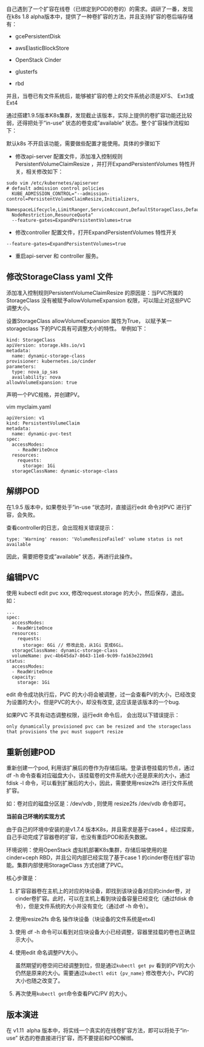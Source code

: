 自己遇到了一个扩容在线卷（已绑定到POD的卷的）的需求。调研了一番，发现在k8s 1.8 alpha版本中，提供了一种卷扩容的方法，并且支持扩容的卷后端存储有：

-   gcePersistentDisk
    
-   awsElasticBlockStore
    
-   OpenStack Cinder
    
-   glusterfs
    
-   rbd
    

并且，当卷已有文件系统后，能够被扩容的卷上的文件系统必须是XFS、 Ext3或Ext4

通过搭建1.9.5版本K8s集群，发现截止该版本，实际上提供的卷扩容功能还比较弱，还得把处于”in-use” 状态的卷变成”available” 状态。整个扩容操作流程如下：

默认k8s 不开启该功能，需要做些配置才能使用。具体的步骤如下

-   修改api-server 配置文件，添加准入控制规则 PersistentVolumeClaimResize ，并打开ExpandPersistentVolumes 特性开关，相关修改如下：

```
sudo vim /etc/kubernetes/apiserver
# default admission control policies
  KUBE_ADMISSION_CONTROL="--admission-control=PersistentVolumeClaimResize,Initializers,
 NamespaceLifecycle,LimitRanger,ServiceAccount,DefaultStorageClass,DefaultTolerationSeconds,
  NodeRestriction,ResourceQuota"
  --feature-gates=ExpandPersistentVolumes=true
```

-   修改controller 配置文件，打开ExpandPersistentVolumes 特性开关

```
--feature-gates=ExpandPersistentVolumes=true
```

-   重启api-server 和 controller 服务。

## 修改StorageClass yaml 文件

添加准入控制规则PersistentVolumeClaimResize 的原因是：当PVC所属的 StorageClass 没有被赋予allowVolumeExpansion 权限，可以阻止对这些PVC 调整大小。

设置StorageClass allowVolumeExpansion 属性为True， 以赋予某一storageclass 下的PVC具有可调整大小的特性。 举例如下：

```
kind: StorageClass
apiVersion: storage.k8s.io/v1
metadata:
  name: dynamic-storage-class
provisioner: kubernetes.io/cinder
parameters:
  type: nova_ip_sas
  availability: nova
allowVolumeExpansion: true
```

声明一个PVC规格，并创建PV。

vim myclaim.yaml

```
apiVersion: v1
kind: PersistentVolumeClaim
metadata:
  name: dynamic-pvc-test
spec:
  accessModes:
    - ReadWriteOnce
  resources:
    requests:
      storage: 1Gi
  storageClassName: dynamic-storage-class

```

## 解绑POD

在1.9.5 版本中，如果卷处于”in-use “状态时，直接运行edit 命令对PVC 进行扩容，会失败。

查看controller的日志，会出现相关错误提示：

```
type: 'Warning' reason: 'VolumeResizeFailed' volume status is not available
```

因此，需要把卷变成”available” 状态，再进行此操作。

## 编辑PVC

使用 kubectl edit pvc xxx, 修改request.storage 的大小，然后保存，退出。如：

```
...
spec:
  accessModes:
  - ReadWriteOnce
  resources:
    requests:
      storage: 6Gi // 修改此处，从1Gi 变成6Gi。
  storageClassName: dynamic-storage-class
  volumeName: pvc-4b645da7-8643-11e8-9c09-fa163e22b9d1
status:
  accessModes:
  - ReadWriteOnce
  capacity:
    storage: 1Gi

```

edit 命令成功执行后，PVC 的大小将会被调整，过一会查看PV的大小，已经改变为设置的大小，但是PVC的大小，却没有改变, 这应该是该版本的一个bug.

如果PVC 不具有动态调整权限，运行edit 命令后， 会出现以下错误提示：

```
only dynamically provisioned pvc can be resized and the storageclass that provisions the pvc must support resize
```

## 重新创建POD

重新创建一个pod, 利用该扩展后的卷作为存储后端。登录该卷挂载的节点，通过df -h 命令查看对应磁盘大小，该挂载卷的文件系统大小还是原来的大小，通过fdisk -l 命令，可以看到扩展后的大小，因此，需要使用resize2fs 进行文件系统扩容。

如：卷对应的磁盘分区是：/dev/vdb , 则使用 resize2fs /dev/vdb 命令即可。

**当前自己环境的实现方式**

由于自己的环境中安装的是v1.7.4 版本K8s，并且需求是基于case4 。经过探索，自己手动完成了容器卷的扩容，也没有重启POD和丢失数据。

环境说明：使用OpenStack 虚拟机部署K8s集群，存储后端使用的是cinder+ceph RBD，并且公司内部已经实现了基于case 1 的cinder卷在线扩容功能。集群内部使用StorageClass 方式创建了PVC。

核心步骤是：

1.  扩容容器卷在主机上的对应的块设备，即找到该块设备对应的cinder卷，对cinder卷扩容。此时，可以在主机上看到块设备容量已经变化（通过fdisk 命令），但是文件系统的大小并没有变化（通过df -h 命令）。
    
2.  使用resize2fs 命名 操作块设备（块设备的文件系统是etx4)
    
3.  使用 df -h 命令可以看到对应块设备大小已经调整，容器里挂载的卷也正确显示大小。
    
4.  使用edit 命名调整PV大小。
    
    虽然期望的卷空间已经调整到位，但是通过`kubectl get pv` 看到的PV的大小仍然是原来的大小。需要通过`kubectl edit {pv_name}` 修改卷大小，PVC的大小也随之改变了。
    
5.  再次使用`kubectl get`命令查看PVC/PV 的大小。
    



## 版本演进

在 v1.11  alpha 版本中，将实线一个真实的在线卷扩容方法，即可以将处于“in-use” 状态的卷直接进行扩容，而不要提前和POD解绑。